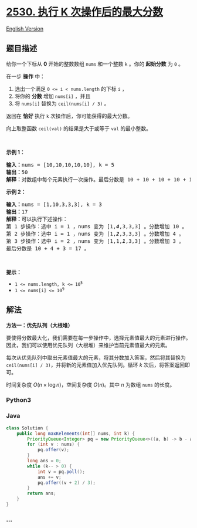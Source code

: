 # [2530. 执行 K 次操作后的最大分数](https://leetcode.cn/problems/maximal-score-after-applying-k-operations)

[English Version](/solution/2500-2599/2530.Maximal%20Score%20After%20Applying%20K%20Operations/README_EN.md)

## 题目描述

<!-- 这里写题目描述 -->

<p>给你一个下标从 <strong>0</strong> 开始的整数数组 <code>nums</code> 和一个整数 <code>k</code> 。你的 <strong>起始分数</strong> 为 <code>0</code> 。</p>

<p>在一步 <strong>操作</strong> 中：</p>

<ol>
	<li>选出一个满足 <code>0 &lt;= i &lt; nums.length</code> 的下标 <code>i</code> ，</li>
	<li>将你的 <strong>分数</strong> 增加 <code>nums[i]</code> ，并且</li>
	<li>将 <code>nums[i]</code> 替换为 <code>ceil(nums[i] / 3)</code> 。</li>
</ol>

<p>返回在 <strong>恰好</strong> 执行 <code>k</code> 次操作后，你可能获得的最大分数。</p>

<p>向上取整函数 <code>ceil(val)</code> 的结果是大于或等于 <code>val</code> 的最小整数。</p>

<p>&nbsp;</p>

<p><strong>示例 1：</strong></p>

<pre>
<strong>输入：</strong>nums = [10,10,10,10,10], k = 5
<strong>输出：</strong>50
<strong>解释：</strong>对数组中每个元素执行一次操作。最后分数是 10 + 10 + 10 + 10 + 10 = 50 。
</pre>

<p><strong>示例 2：</strong></p>

<pre>
<strong>输入：</strong>nums = [1,10,3,3,3], k = 3
<strong>输出：</strong>17
<strong>解释：</strong>可以执行下述操作：
第 1 步操作：选中 i = 1 ，nums 变为 [1,<em><strong>4</strong></em>,3,3,3] 。分数增加 10 。
第 2 步操作：选中 i = 1 ，nums 变为 [1,<em><strong>2</strong></em>,3,3,3] 。分数增加 4 。
第 3 步操作：选中 i = 2 ，nums 变为 [1,1,<em><strong>1</strong></em>,3,3] 。分数增加 3 。
最后分数是 10 + 4 + 3 = 17 。
</pre>

<p>&nbsp;</p>

<p><strong>提示：</strong></p>

<ul>
	<li><code>1 &lt;= nums.length, k &lt;= 10<sup>5</sup></code></li>
	<li><code>1 &lt;= nums[i] &lt;= 10<sup>9</sup></code></li>
</ul>

## 解法

<!-- 这里可写通用的实现逻辑 -->

**方法一：优先队列（大根堆）**

要使得分数最大化，我们需要在每一步操作中，选择元素值最大的元素进行操作。因此，我们可以使用优先队列（大根堆）来维护当前元素值最大的元素。

每次从优先队列中取出元素值最大的元素，将其分数加入答案，然后将其替换为 `ceil(nums[i] / 3)`，并将新的元素值加入优先队列。循环 $k$ 次后，将答案返回即可。

时间复杂度 $O(n \times \log n)$，空间复杂度 $O(n)$。其中 $n$ 为数组 `nums` 的长度。

<!-- tabs:start -->

### **Python3**

<!-- 这里可写当前语言的特殊实现逻辑 -->





### **Java**

<!-- 这里可写当前语言的特殊实现逻辑 -->

```java
class Solution {
    public long maxKelements(int[] nums, int k) {
        PriorityQueue<Integer> pq = new PriorityQueue<>((a, b) -> b - a);
        for (int v : nums) {
            pq.offer(v);
        }
        long ans = 0;
        while (k-- > 0) {
            int v = pq.poll();
            ans += v;
            pq.offer((v + 2) / 3);
        }
        return ans;
    }
}
```













### **...**

```

```


